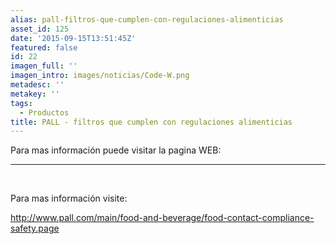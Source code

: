 ```yaml
---
alias: pall-filtros-que-cumplen-con-regulaciones-alimenticias
asset_id: 125
date: '2015-09-15T13:51:45Z'
featured: false
id: 22
imagen_full: ''
imagen_intro: images/noticias/Code-W.png
metadesc: ''
metakey: ''
tags:
  - Productos
title: PALL - filtros que cumplen con regulaciones alimenticias
---
```


<p>Para mas información puede visitar la pagina WEB:</p>
<hr class="system-pagebreak" />
<p> </p>
<p>Para mas información visite:</p>
<p><a title="http://www.pall.com/main/food-and-beverage/food-contact-compliance-safety.page" href="http://www.pall.com/main/food-and-beverage/food-contact-compliance-safety.page" target="_blank">http://www.pall.com/main/food-and-beverage/food-contact-compliance-safety.page</a></p>
<!--more-->
